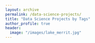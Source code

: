 ```yaml
---
layout: archive
permalink: /data-science-projects/
title: "Data Science Projects by Tags"
author_profile: true
header:
  image: "/images/lake_merrit.jpg"
---
```

